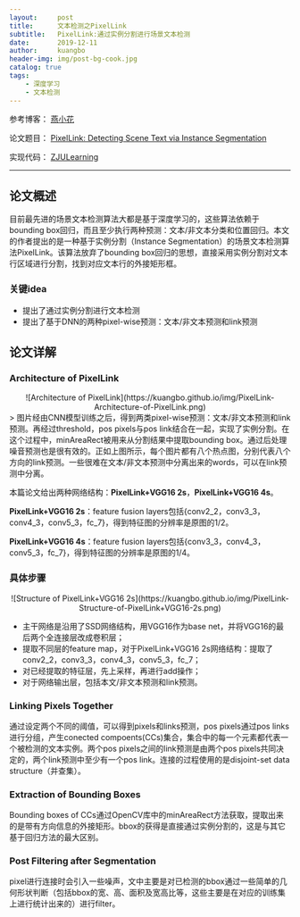 ```yaml
---
layout:     post
title:      文本检测之PixelLink
subtitle:   PixelLink:通过实例分割进行场景文本检测
date:       2019-12-11
author:     kuangbo
header-img: img/post-bg-cook.jpg
catalog: true
tags:
    - 深度学习
    - 文本检测
---
```


参考博客： [燕小花](https://zhuanlan.zhihu.com/p/38171172)

论文题目： [PixelLink: Detecting Scene Text via Instance Segmentation](arxiv.org/abs/1801.01315)

实现代码： [ZJULearning](github.com/ZJULearning/pixel_link)

---

## 论文概述

目前最先进的场景文本检测算法大都是基于深度学习的，这些算法依赖于bounding box回归，而且至少执行两种预测：文本/非文本分类和位置回归。本文的作者提出的是一种基于实例分割（Instance Segmentation）的场景文本检测算法PixelLink。该算法放弃了bounding box回归的思想，直接采用实例分割对文本行区域进行分割，找到对应文本行的外接矩形框。


### 关键idea
- 提出了通过实例分割进行文本检测
- 提出了基于DNN的两种pixel-wise预测：文本/非文本预测和link预测


## 论文详解
### Architecture of PixelLink
<div align="center">
![Architecture of PixelLink](https://kuangbo.github.io/img/PixelLink-Architecture-of-PixelLink.png)
</div>
> 图片经由CNN模型训练之后，得到两类pixel-wise预测：文本/非文本预测和link预测。再经过threshold，pos pixels与pos link结合在一起，实现了实例分割。在这个过程中，minAreaRect被用来从分割结果中提取bounding box。通过后处理噪音预测也是很有效的。正如上图所示，每个图片都有八个热点图，分别代表八个方向的link预测。一些很难在文本/非文本预测中分离出来的words，可以在link预测中分离。

本篇论文给出两种网络结构：**PixelLink+VGG16 2s**，**PixelLink+VGG16 4s**。

**PixelLink+VGG16 2s**：feature fusion layers包括{conv2_2，conv3_3，conv4_3，conv5_3，fc_7}，得到特征图的分辨率是原图的1/2。

**PixelLink+VGG16 4s**：feature fusion layers包括{conv3_3，conv4_3，conv5_3，fc_7}，得到特征图的分辨率是原图的1/4。


### 具体步骤
<div align="center">
![Structure of PixelLink+VGG16 2s](https://kuangbo.github.io/img/PixelLink-Structure-of-PixelLink+VGG16-2s.png)
</div>

- 主干网络是沿用了SSD网络结构，用VGG16作为base net，并将VGG16的最后两个全连接层改成卷积层；
- 提取不同层的feature map，对于PixelLink+VGG16 2s网络结构：提取了conv2_2，conv3_3，conv4_3，conv5_3，fc_7；
- 对已经提取的特征层，先上采样，再进行add操作；
- 对于网络输出层，包括本文/非文本预测和link预测。


### Linking Pixels Together
通过设定两个不同的阈值，可以得到pixels和links预测，pos pixels通过pos links进行分组，产生conected compoents(CCs)集合，集合中的每一个元素都代表一个被检测的文本实例。两个pos pixels之间的link预测是由两个pos pixels共同决定的，两个link预测中至少有一个pos link。连接的过程使用的是disjoint-set data structure（并查集）。


### Extraction of Bounding Boxes
Bounding boxes of CCs通过OpenCV库中的minAreaRect方法获取，提取出来的是带有方向信息的外接矩形。bbox的获得是直接通过实例分割的，这是与其它基于回归方法的最大区别。


### Post Filtering after Segmentation
pixel进行连接时会引入一些噪声，文中主要是对已检测的bbox通过一些简单的几何形状判断（包括bbox的宽、高、面积及宽高比等，这些主要是在对应的训练集上进行统计出来的）进行filter。

 

